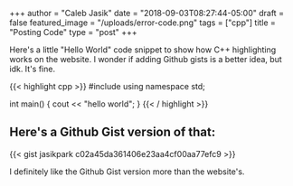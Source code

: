 +++
author = "Caleb Jasik"
date = "2018-09-03T08:27:44-05:00"
draft = false
featured_image = "/uploads/error-code.png"
tags = ["cpp"]
title = "Posting Code"
type = "post"
+++

Here's a little "Hello World" code snippet to show how C++ highlighting works on
the website. I wonder if adding Github gists is a better idea, but idk. It's
fine.

{{< highlight cpp >}}
#include <iostream>
using namespace std;

int main() {
  cout << "hello world";
}
{{< / highlight >}}

## Here's a Github Gist version of that:

{{< gist jasikpark c02a45da361406e23aa4cf00aa77efc9 >}}

I definitely like the Github Gist version more than the website's.
